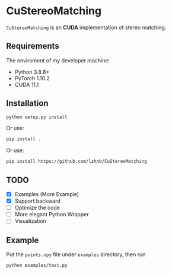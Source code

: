 # CuStereoMatching
`CuStereoMatching` is an **CUDA** implementation of stereo matching.

## Requirements
The enviroment of my developer machine:
- Python 3.8.8+
- PyTorch 1.10.2
- CUDA 11.1


## Installation
```sh
python setup.py install
```
Or use:
```sh
pip install .
```
Or use:
```sh
pip install https://github.com/lzhnb/CuStereoMatching
```

## TODO
- [x] Examples (More Example)
- [x] Support backward
- [ ] Optimize the code
- [ ] More elegant Python Wrapper
- [ ] Visualization

## Example
Put the `points.npy` file under `examples` directory, then run
```sh
python examples/test.py
```
